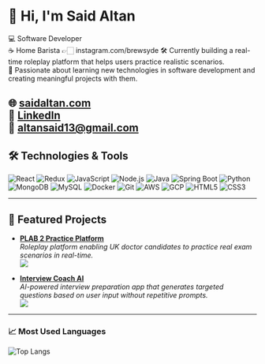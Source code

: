 # 👋 Hi, I'm Said Altan  

💻 Software Developer  
☕️ Home Barista  👉🏻 instagram.com/brewsyde
🛠️ Currently building a real-time roleplay platform that helps users practice realistic scenarios.  
🚀 Passionate about learning new technologies in software development and creating meaningful projects with them.  
 
🌐 [saidaltan.com](https://saidaltan.com)  
💼 [LinkedIn](https://linkedin.com/in/altansaid)  
📧 altansaid13@gmail.com 
---

## 🛠️ Technologies & Tools  

![React](https://img.shields.io/badge/React-20232A?style=for-the-badge&logo=react&logoColor=61DAFB)
![Redux](https://img.shields.io/badge/Redux-764ABC?style=for-the-badge&logo=redux&logoColor=white)
![JavaScript](https://img.shields.io/badge/JavaScript-F7DF1E?style=for-the-badge&logo=javascript&logoColor=black)
![Node.js](https://img.shields.io/badge/Node.js-339933?style=for-the-badge&logo=node.js&logoColor=white)
![Java](https://img.shields.io/badge/Java-007396?style=for-the-badge&logo=java&logoColor=white)
![Spring Boot](https://img.shields.io/badge/Spring%20Boot-6DB33F?style=for-the-badge&logo=springboot&logoColor=white)
![Python](https://img.shields.io/badge/Python-3776AB?style=for-the-badge&logo=python&logoColor=white)
![MongoDB](https://img.shields.io/badge/MongoDB-4EA94B?style=for-the-badge&logo=mongodb&logoColor=white)
![MySQL](https://img.shields.io/badge/MySQL-4479A1?style=for-the-badge&logo=mysql&logoColor=white)
![Docker](https://img.shields.io/badge/Docker-2496ED?style=for-the-badge&logo=docker&logoColor=white)
![Git](https://img.shields.io/badge/Git-F05032?style=for-the-badge&logo=git&logoColor=white)
![AWS](https://img.shields.io/badge/AWS-232F3E?style=for-the-badge&logo=amazon-aws&logoColor=white)
![GCP](https://img.shields.io/badge/GCP-4285F4?style=for-the-badge&logo=google-cloud&logoColor=white)
![HTML5](https://img.shields.io/badge/HTML5-E34F26?style=for-the-badge&logo=html5&logoColor=white)
![CSS3](https://img.shields.io/badge/CSS3-1572B6?style=for-the-badge&logo=css3&logoColor=white)



---

## 🚀 Featured Projects  

- [**PLAB 2 Practice Platform**](https://github.com/altansaid/plab2projectnew)  
  *Roleplay platform enabling UK doctor candidates to practice real exam scenarios in real-time.*  
  <a href="https://www.plab2practice.com" target="_blank">
    <img src="https://img.shields.io/badge/🌐 Live_Demo-Visit-blue?style=for-the-badge" />
  </a>  

- [**Interview Coach AI**](https://github.com/altansaid/interviewcoach-ai)  
  *AI-powered interview preparation app that generates targeted questions based on user input without repetitive prompts.*  
  <a href="https://interviewcoach-ai.vercel.app/" target="_blank">
    <img src="https://img.shields.io/badge/🌐 Live_Demo-Visit-green?style=for-the-badge" />
  </a>  


---

### 📈 Most Used Languages  
![Top Langs](https://github-readme-stats.vercel.app/api/top-langs/?username=altansaid&layout=compact&theme=radical)  




<!--
**altansaid/altansaid** is a ✨ _special_ ✨ repository because its `README.md` (this file) appears on your GitHub profile.

Here are some ideas to get you started:

- 🔭 I’m currently working on ...
- 🌱 I’m currently learning ...
- 👯 I’m looking to collaborate on ...
- 🤔 I’m looking for help with ...
- 💬 Ask me about ...
- 📫 How to reach me: ...
- 😄 Pronouns: ...
- ⚡ Fun fact: ...
-->

